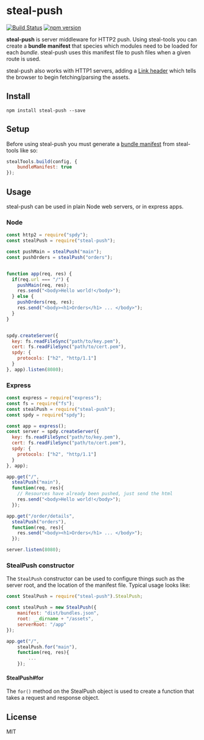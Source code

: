 # steal-push

[![Build Status](https://travis-ci.org/stealjs/steal-push.svg?branch=master)](https://travis-ci.org/stealjs/steal-push)
[![npm version](https://badge.fury.io/js/steal-push.svg)](http://badge.fury.io/js/steal-push)

**steal-push** is server middleware for HTTP2 push. Using steal-tools you can create a **bundle manifest** that species which modules need to be loaded for each *bundle*. steal-push uses this manifest file to push files when a given route is used.

steal-push also works with HTTP1 servers, adding a [Link header](https://w3c.github.io/preload/#server-push-(http/2)) which tells the browser to begin fetching/parsing the assets.

## Install

```
npm install steal-push --save
```

## Setup

Before using steal-push you must generate a [bundle manifest](https://stealjs.com/docs/steal-tools.BuildOptions.html) from steal-tools like so:

```js
stealTools.build(config, {
	bundleManifest: true
});
```

## Usage

steal-push can be used in plain Node web servers, or in express apps.

### Node

```js
const http2 = require("spdy");
const stealPush = require("steal-push");

const pushMain = stealPush("main");
const pushOrders = stealPush("orders");


function app(req, res) {
  if(req.url === "/") {
    pushMain(req, res);
    res.send("<body>Hello world!</body>");
  } else {
    pushOrders(req, res);
    res.send("<body><h1>Orders</h1> ... </body>");
  }
}


spdy.createServer({
  key: fs.readFileSync("path/to/key.pem"),
  cert: fs.readFileSync("path/to/cert.pem"),
  spdy: {
    protocols: ["h2", "http/1.1"]
  }
}, app).listen(8080);

```

### Express

```js
const express = require("express");
const fs = require("fs");
const stealPush = require("steal-push");
const spdy = require("spdy");

const app = express();
const server = spdy.createServer({
  key: fs.readFileSync("path/to/key.pem"),
  cert: fs.readFileSync("path/to/cert.pem"),
  spdy: {
    protocols: ["h2", "http/1.1"]
  }
}, app);

app.get("/",
  stealPush("main"),
  function(req, res){
    // Resources have already been pushed, just send the html
    res.send("<body>Hello world!</body>");
  });

app.get("/order/details",
  stealPush("orders"),
  function(req, res){
    res.send("<body><h1>Orders</h1> ... </body>");
  });

server.listen(8080);
```

### StealPush constructor

The `StealPush` constructor can be used to configure things such as the server root, and the location of the manifest file. Typical usage looks like:

```js
const StealPush = require("steal-push").StealPush;

const stealPush = new StealPush({
	manifest: "dist/bundles.json",
	root: __dirname + "/assets",
	serverRoot: "/app"
});

app.get("/",
	stealPush.for("main"),
	function(req, res){
		...
	});
```

#### StealPush#for

The `for()` method on the StealPush object is used to create a function that takes a request and response object.

## License

MIT
